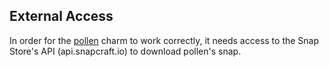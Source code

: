 ## External Access

In order for the [pollen](https://charmhub.io/pollen) charm to work correctly,
it needs access to the Snap Store's API (api.snapcraft.io) to download pollen's snap.